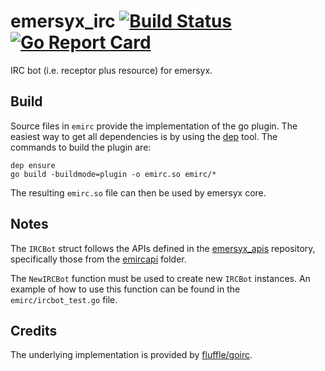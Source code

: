 # emersyx_irc [![Build Status][build-img]][build-url] [![Go Report Card][gorep-img]][gorep-url]

IRC bot (i.e. receptor plus resource) for emersyx.

## Build

Source files in `emirc` provide the implementation of the go plugin. The easiest way to get all dependencies is by using
the [dep][4] tool. The commands to build the plugin are:

```
dep ensure
go build -buildmode=plugin -o emirc.so emirc/*
```

The resulting `emirc.so` file can then be used by emersyx core.

## Notes

The `IRCBot` struct follows the APIs defined in the [emersyx_apis][1] repository, specifically those from the
[emircapi][2] folder.

The `NewIRCBot` function must be used to create new `IRCBot` instances. An example of how to use this function can be
found in the `emirc/ircbot_test.go` file.

## Credits

The underlying implementation is provided by [fluffle/goirc][3].

[build-img]: https://travis-ci.org/emersyx/emersyx_irc.svg?branch=master
[build-url]: https://travis-ci.org/emersyx/emersyx_irc
[gorep-img]: https://goreportcard.com/badge/github.com/emersyx/emersyx_irc
[gorep-url]: https://goreportcard.com/report/github.com/emersyx/emersyx_irc
[1]: https://github.com/emersyx/emersyx_apis
[2]: https://github.com/emersyx/emersyx_apis/tree/master/emircapi
[3]: https://github.com/fluffle/goirc
[4]: https://github.com/golang/dep
